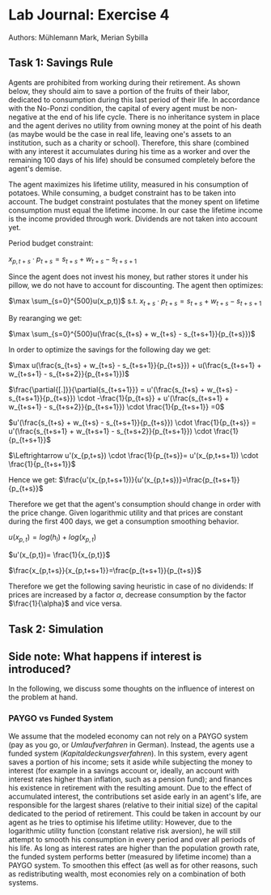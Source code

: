 # Lab Journal: Exercise 4

Authors: Mühlemann Mark, Merian Sybilla

## Task 1: Savings Rule

Agents are prohibited from working during their retirement. As shown below, they should aim to save a portion of the fruits of their labor, dedicated to consumption during this last period of their life. In accordance with the No-Ponzi condition, the capital of every agent must be non-negative at the end of his life cycle. There is no inheritance system in place and the agent derives no utility from owning money at the point of his death (as maybe would be the case in real life, leaving one's assets to an institution, such as a charity or school). Therefore, this share (combined with any interest it accumulates during his time as a worker and over the remaining 100 days of his life) should be consumed completely before the agent's demise. 

The agent maximizes his lifetime utility, measured in his consumption of potatoes. While consuming, a budget constraint has to be taken into account. The budget constraint postulates that the money spent on lifetime consumption must equal the lifetime income. In our case the lifetime income is the income provided through work. Dividends are not taken into account yet.

Period budget constraint: 

$x_{p,t+s} \cdot p_{t+s}= s_{t+s} + w_{t+s} - s_{t+s+1}$

Since the agent does not invest his money, but rather stores it under his pillow, we do not have to account for discounting. 
The agent then optimizes:

$\max \sum_{s=0}^{500}u(x_p,t))$ s.t. $x_{t+s} \cdot p_{t+s}= s_{t+s} + w_{t+s} - s_{t+s+1}$

By rearanging we get:

$\max \sum_{s=0}^{500}u(\frac{s_{t+s} + w_{t+s} - s_{t+s+1}}{p_{t+s}})$

In order to optimize the savings for the following day we get:

$\max u(\frac{s_{t+s} + w_{t+s} - s_{t+s+1}}{p_{t+s}}) + u(\frac{s_{t+s+1} + w_{t+s+1} - s_{t+s+2}}{p_{t+s+1}})$

$\frac{\partial{[.]}}{\partial{s_{t+s+1}}} = u'(\frac{s_{t+s} + w_{t+s} - s_{t+s+1}}{p_{t+s}}) \cdot -\frac{1}{p_{t+s}} + u'(\frac{s_{t+s+1} + w_{t+s+1} - s_{t+s+2}}{p_{t+s+1}}) \cdot \frac{1}{p_{t+s+1}} =0$

$u'(\frac{s_{t+s} + w_{t+s} - s_{t+s+1}}{p_{t+s}}) \cdot \frac{1}{p_{t+s}} = u'(\frac{s_{t+s+1} + w_{t+s+1} - s_{t+s+2}}{p_{t+s+1}}) \cdot \frac{1}{p_{t+s+1}}$

$\Leftrightarrow u'(x_{p,t+s}) \cdot \frac{1}{p_{t+s}}= u'(x_{p,t+s+1}) \cdot \frac{1}{p_{t+s+1}}$

Hence we get: $\frac{u'(x_{p,t+s+1})}{u'(x_{p,t+s})}=\frac{p_{t+s+1}}{p_{t+s}}$

Therefore we get that the agent's consumption should change in order with the price change. 
Given logarithmic utility and that prices are constant during the first 400 days, we get a consumption smoothing behavior.

$u(x_{p,t})= log(h_l)+ log(x_{p,t})$ 

$u'(x_{p,t})= \frac{1}{x_{p,t}}$

$\frac{x_{p,t+s}}{x_{p,t+s+1}}=\frac{p_{t+s+1}}{p_{t+s}}$ 

Therefore we get the following saving heuristic in case of no dividends: If prices are increased by a factor $\alpha$, decrease consumption by the factor $\frac{1}{\alpha}$ and vice versa.

## Task 2: Simulation



## Side note: What happens if interest is introduced?
In the following, we discuss some thoughts on the influence of interest on the problem at hand. 
### PAYGO vs Funded System
We assume that the modeled economy can not rely on a PAYGO system (pay as you go, or _Umlaufverfahren_ in German). Instead, the agents use a funded system (_Kapitaldeckungsverfahren_). In this system, every agent saves a portion of his income; sets it aside while subjecting the money to interest (for example in a savings account or, ideally, an account with interest rates higher than inflation, such as a pension fund); and finances his existence in retirement with the resulting amount. Due to the effect of accumulated interest, the contributions set aside early in an agent's life, are responsible for the largest shares (relative to their initial size) of the capital dedicated to the period of retirement. This could be taken in account by our agent as he tries to optimise his lifetime utility: However, due to the logarithmic utility function (constant relative risk aversion), he will still attempt to smooth his consumption in every period and over all periods of his life. As long as interest rates are higher than the population growth rate, the funded system performs better (measured by lifetime income) than a PAYGO system. To smoothen this effect (as well as for other reasons, such as redistributing wealth, most economies rely on a combination of both systems. 
